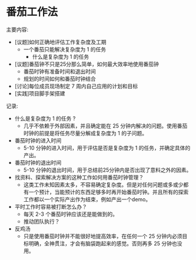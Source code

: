 # 番茄工作法

主要内容:

 - [议题]如何正确地评估工作复杂度及工期
 	- 一个番茄只能解决复杂度为 1 的任务
 		- 什么是复杂度为 1 的任务
 - [议题]番茄钟不只是25分那么简单，如何最大效率地使用番茄钟
 	- 番茄时钟有准备时间和退出时间
 	- 规划的时间如何和番茄时钟结合
 - [讨论]每位成员现场制定 7 周内自己应用的计划和目标
 - [实践]项目脚手架搭建

记录:

 - 什么是复杂度为 1 的任务 ?
 	- 几乎不依赖于外部因素，并且确定能在 25 分钟内解决的问题。使用番茄时钟的前提是将任务尽量分解成复杂度为 1 的子问题。
 - 番茄时钟的进入时间
 	- 5-10 分钟的进入时间，用于评估是否是复杂度为 1 的任务，并确定具体的产出。
 - 番茄时钟的退出时间
 	- 5-10 分钟的退出时间，用于总结前25分钟内是否出现了意料之外的因素。
 - 找资料、探索解决方案的这种工作如何用番茄时钟管理？
	- 这类工作未知因素太多，不容易确定复杂度。但是对任何问题或多或少都有一个预计，当能预计的东西足够多时再开始番茄时钟。并且所有的探索工作都以一个实际产出作为结束，例如产出一个demo。
 - 平时工作时容易被打断怎么办？
 	- 每天 2-3 个番茄时钟应该还是能做到的。
 	- 推动团队执行？
 - 反鸡汤
 	- 只是使用番茄时钟并不能很好地提高效率，在任何一个 25 分钟内必须目标明确，全神贯注，才会有脑袋跑起来的感觉。否则再多 25 分钟也没用。


 	
 
